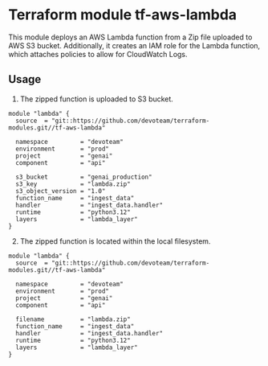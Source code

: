 # Terraform module tf-aws-lambda

This module deploys an AWS Lambda function from a Zip file uploaded to AWS S3 bucket. Additionally, it creates an IAM role for the Lambda function, which attaches policies to allow for CloudWatch Logs.

## Usage

1. The zipped function is uploaded to S3 bucket.

```
module "lambda" {
  source  = "git::https://github.com/devoteam/terraform-modules.git//tf-aws-lambda"

  namespace         = "devoteam"
  environment       = "prod"
  project           = "genai"
  component         = "api"

  s3_bucket         = "genai_production"
  s3_key            = "lambda.zip"
  s3_object_version = "1.0"
  function_name     = "ingest_data"
  handler           = "ingest_data.handler"
  runtime           = "python3.12"
  layers            = "lambda_layer"
}
```

2. The zipped function is located within the local filesystem.


```
module "lambda" {
  source  = "git::https://github.com/devoteam/terraform-modules.git//tf-aws-lambda"

  namespace         = "devoteam"
  environment       = "prod"
  project           = "genai"
  component         = "api"

  filename          = "lambda.zip"
  function_name     = "ingest_data"
  handler           = "ingest_data.handler"
  runtime           = "python3.12"
  layers            = "lambda_layer"
}
```